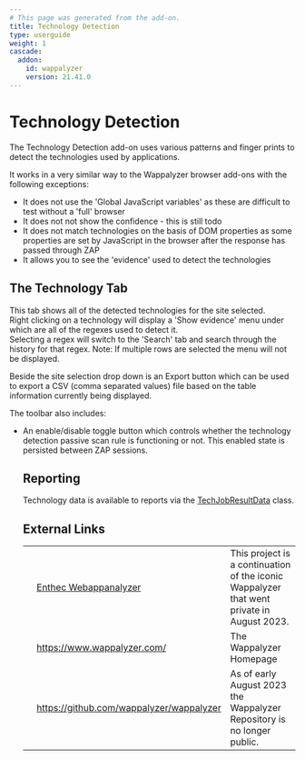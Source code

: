 ```yaml
---
# This page was generated from the add-on.
title: Technology Detection
type: userguide
weight: 1
cascade:
  addon:
    id: wappalyzer
    version: 21.41.0
---
```


# Technology Detection

The Technology Detection add-on uses various patterns and finger prints to detect the technologies used by applications.

It works in a very similar way to the Wappalyzer browser add-ons with the following exceptions:

* It does not use the 'Global JavaScript variables' as these are difficult to test without a 'full' browser
* It does not not show the confidence - this is still todo
* It does not match technologies on the basis of DOM properties as some properties are set by JavaScript in the browser after the response has passed through ZAP
* It allows you to see the 'evidence' used to detect the technologies

## The Technology Tab

This tab shows all of the detected technologies for the site selected.  
Right clicking on a technology will display a 'Show evidence' menu under which are all of the regexes used to detect it.  
Selecting a regex will switch to the 'Search' tab and search through the history for that regex. Note: If multiple rows are selected the menu will not be displayed.

Beside the site selection drop down is an Export button which can be used to export a CSV (comma separated values) file based on the
table information currently being displayed.

The toolbar also includes:

* An enable/disable toggle button which controls whether the technology detection passive scan rule is functioning or not. This enabled state is persisted between ZAP sessions.

    ## Reporting

    Technology data is available to reports via the [TechJobResultData](https://github.com/zaproxy/zap-extensions/tree/main/addOns/wappalyzer/src/main/java/org/zaproxy/zap/extension/wappalyzer/automation/TechJobResultData.java) class.

    ## External Links

    |   |                                                                   |                                                                                           |
    |---|-------------------------------------------------------------------|-------------------------------------------------------------------------------------------|
    |   | [Enthec Webappanalyzer](https://github.com/enthec/webappanalyzer) | This project is a continuation of the iconic Wappalyzer that went private in August 2023. |
    |   | <https://www.wappalyzer.com/>                                     | The Wappalyzer Homepage                                                                   |
    |   | https://github.com/wappalyzer/wappalyzer                          | As of early August 2023 the Wappalyzer Repository is no longer public.                    |
